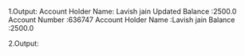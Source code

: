 1.Output:
Account Holder Name: Lavish jain
Updated Balance :2500.0
Account Number :636747
Account Holder Name :Lavish jain
Balance :2500.0


2.Output:
